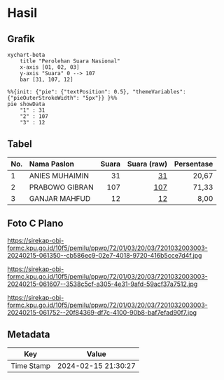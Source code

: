 # Hasil

## Grafik

```mermaid
xychart-beta
    title "Perolehan Suara Nasional"
    x-axis [01, 02, 03]
    y-axis "Suara" 0 --> 107
    bar [31, 107, 12]
```

```mermaid
%%{init: {"pie": {"textPosition": 0.5}, "themeVariables": {"pieOuterStrokeWidth": "5px"}} }%%
pie showData
    "1" : 31
    "2" : 107
    "3" : 12
```

## Tabel

| No. | Nama Paslon    | Suara | Suara (raw) | Persentase |
|:--- |:-------------- | -----:| -----------:| ----------:|
| 1   | ANIES MUHAIMIN | 31    | [31][p-1]   | 20,67      |
| 2   | PRABOWO GIBRAN | 107   | [107][p-2]  | 71,33      |
| 3   | GANJAR MAHFUD  | 12    | [12][p-3]   | 8,00       |


[p-1]: https://github.com/gigit-pemilu/pemilu-2024/blob/main/pilpres/hitung-suara/sub/72-sulawesi-tengah/sub/01-banggai/sub/03-kintom/sub/2003-padang/sub/003-tps/sub/paslon-1.txt
[p-2]: https://github.com/gigit-pemilu/pemilu-2024/blob/main/pilpres/hitung-suara/sub/72-sulawesi-tengah/sub/01-banggai/sub/03-kintom/sub/2003-padang/sub/003-tps/sub/paslon-2.txt
[p-3]: https://github.com/gigit-pemilu/pemilu-2024/blob/main/pilpres/hitung-suara/sub/72-sulawesi-tengah/sub/01-banggai/sub/03-kintom/sub/2003-padang/sub/003-tps/sub/paslon-3.txt

## Foto C Plano

https://sirekap-obj-formc.kpu.go.id/10f5/pemilu/ppwp/72/01/03/20/03/7201032003003-20240215-061350--cb586ec9-02e7-4018-9720-416b5cce7d4f.jpg

https://sirekap-obj-formc.kpu.go.id/10f5/pemilu/ppwp/72/01/03/20/03/7201032003003-20240215-061607--3538c5cf-a305-4e31-9afd-59acf37a7512.jpg

https://sirekap-obj-formc.kpu.go.id/10f5/pemilu/ppwp/72/01/03/20/03/7201032003003-20240215-061752--20f84369-df7c-4100-90b8-baf7efad90f7.jpg


## Metadata

| Key        | Value               |
| ---------- | ------------------- |
| Time Stamp | 2024-02-15 21:30:27 |



